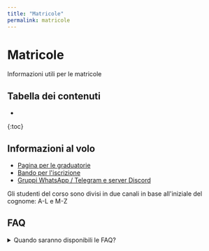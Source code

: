 ```yaml
---
title: "Matricole"
permalink: matricole 
---
```


# Matricole

Informazioni utili per le matricole

## Tabella dei contenuti
* 
{:toc}

## Informazioni al volo

- [Pagina per le graduatorie](https://www.uniroma1.it/it/pagina/corsi-ad-accesso-programmato-con-tolc-i-e-selezioni)
- [Bando per l'iscrizione](https://www.uniroma1.it/sites/default/files/field_file_allegati/14616_ingegnerie_tolcap_2023_2024_0.pdf)
- [Gruppi WhatsApp / Telegram e server Discord](./gruppi)

Gli studenti del corso sono divisi in due canali in base all'iniziale del cognome: A-L e M-Z

## FAQ 

<details>
    <summary>Quando saranno disponibili le FAQ?</summary>
    A breve 😅
</details>
